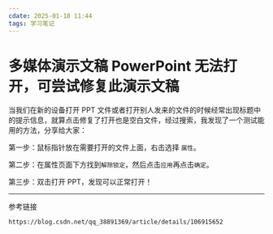 ```yaml
---
cdate: 2025-01-18 11:44
tags: 学习笔记 
---
```


# 多媒体演示文稿 PowerPoint 无法打开，可尝试修复此演示文稿

当我们在新的设备打开 PPT 文件或者打开别人发来的文件的时候经常出现标题中的提示信息，就算点击修复了打开也是空白文件，经过搜索，我发现了一个测试能用的方法，分享给大家：

第一步：鼠标指针放在需要打开的文件上面，右击选择 `属性`。

第二步：在属性页面下方找到`解除锁定`，然后点击`应用`再点击``确定``。

第三步：双击打开 PPT，发现可以正常打开！

---

参考链接

```
https://blog.csdn.net/qq_38891369/article/details/106915652
```